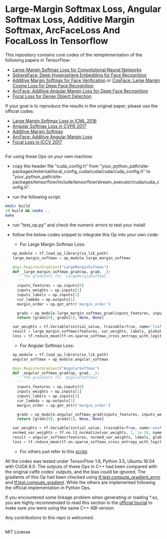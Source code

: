 # Large-Margin Softmax Loss, Angular Softmax Loss, Additive Margin Softmax, ArcFaceLoss And FocalLoss In Tensorflow

This repository contains core codes of the reimplementation of the following papers in TensorFlow:

- [Large-Margin Softmax Loss for Convolutional Neural Networks](https://arxiv.org/abs/1612.02295)
- [SphereFace: Deep Hypersphere Embedding for Face Recognition](https://arxiv.org/abs/1704.08063)
- [Additive Margin Softmax for Face Verification](https://arxiv.org/abs/1801.05599) or [CosFace: Large Margin Cosine Loss for Deep Face Recognition](https://arxiv.org/abs/1801.09414)
- [ArcFace: Additive Angular Margin Loss for Deep Face Recognition](https://arxiv.org/abs/1801.07698)
- [Focal Loss for Dense Object Detection](https://arxiv.org/abs/1708.02002)

If your goal is to reproduce the results in the original paper, please use the official codes:

- [Large Margin Softmax Loss in ICML 2016](https://github.com/wy1iu/LargeMargin_Softmax_Loss)
- [Angular Softmax Loss in CVPR 2017](https://github.com/wy1iu/sphereface)
- [Additive Margin Softmax](https://github.com/happynear/AMSoftmax)
- [ArcFace: Additive Angular Margin Loss](https://github.com/deepinsight/insightface)
- [Focal Loss in ICCV 2017](https://github.com/facebookresearch/Detectron)

## ##

For using these Ops on your own machine:

- copy the header file "cuda\_config.h" from "your\_python\_path/site-packages/external/local\_config\_cuda/cuda/cuda/cuda\_config.h" to "your\_python\_path/site-packages/tensorflow/include/tensorflow/stream\_executor/cuda/cuda\_config.h".

- run the following script:

```sh
mkdir build
cd build && cmake ..
make
```

- run "test\_op.py" and check the numeric errors to test your install
- follow the below codes snippet to integrate this Op into your own code:
	- For Large Margin Softmax Loss:

	```python
	op_module = tf.load_op_library(so_lib_path)
	large_margin_softmax = op_module.large_margin_softmax

	@ops.RegisterGradient("LargeMarginSoftmax")
	def _large_margin_softmax_grad(op, grad, _):
	  '''The gradients for `LargeMarginSoftmax`.
	  '''
	  inputs_features = op.inputs[0]
	  inputs_weights = op.inputs[1]
	  inputs_labels = op.inputs[2]
	  cur_lambda = op.outputs[1]
	  margin_order = op.get_attr('margin_order')

	  grads = op_module.large_margin_softmax_grad(inputs_features, inputs_weights, inputs_labels, grad, cur_lambda[0], margin_order)
	  return [grads[0], grads[1], None, None]

	var_weights = tf.Variable(initial_value, trainable=True, name='lsoftmax_weights')
	result = large_margin_softmax(features, var_weights, labels, global_step, 4, 1000., 0.000025, 35., 0.)
	loss = tf.reduce_mean(tf.nn.sparse_softmax_cross_entropy_with_logits(labels=labels, logits=result[0]))
	```

	- For Angular Softmax Loss:

	```python
	op_module = tf.load_op_library(so_lib_path)
	angular_softmax = op_module.angular_softmax

	@ops.RegisterGradient("AngularSoftmax")
	def _angular_softmax_grad(op, grad, _):
	  '''The gradients for `AngularSoftmax`.
	  '''
	  inputs_features = op.inputs[0]
	  inputs_weights = op.inputs[1]
	  inputs_labels = op.inputs[2]
	  cur_lambda = op.outputs[1]
	  margin_order = op.get_attr('margin_order')

	  grads = op_module.angular_softmax_grad(inputs_features, inputs_weights, inputs_labels, grad, cur_lambda[0], margin_order)
	  return [grads[0], grads[1], None, None]

	var_weights = tf.Variable(initial_value, trainable=True, name='asoftmax_weights')
	normed_var_weights = tf.nn.l2_normalize(var_weights, 1, 1e-10, name='weights_normed')
	result = angular_softmax(features, normed_var_weights, labels, global_step, 4, 1000., 0.000025, 35., 0.)
	loss = tf.reduce_mean(tf.nn.sparse_softmax_cross_entropy_with_logits(labels=labels, logits=result[0]))
	```
	- For others just refer to this [script](https://github.com/HiKapok/tf.extra_losses/blob/master/py_loss.py).

All the codes was tested under TensorFlow 1.6, Python 3.5, Ubuntu 16.04 with CUDA 8.0. The outputs of these Ops in C++ had been compared with the original caffe codes' outputs, and the bias could be ignored. The gradients of this Op had been checked using [tf.test.compute\_gradient\_error](https://www.tensorflow.org/api_docs/python/tf/test/compute_gradient_error) and [tf.test.compute\_gradient](https://www.tensorflow.org/api_docs/python/tf/test/compute_gradient). While the others are implemented following the official implementation in Python Ops.

If you encountered some linkage problem when generating or loading *.so, you are highly recommended to read this section in the [official tourial](https://www.tensorflow.org/extend/adding_an_op#compile_the_op_using_your_system_compiler_tensorflow_binary_installation) to make sure you were using the same C++ ABI version.

Any contributions to this repo is welcomed.

## ##
MIT License